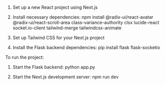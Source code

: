 1. Set up a new React project using Next.js
   
2. Install necessary dependencies:
npm install @radix-ui/react-avatar @radix-ui/react-scroll-area class-variance-authority clsx lucide-react socket.io-client tailwind-merge tailwindcss-animate



3. Set up Tailwind CSS for your Next.js project
   
4. Install the Flask backend dependencies:
pip install flask flask-socketio



To run the project:

1. Start the Flask backend:
python app.py


2. Start the Next.js development server:
npm run dev
